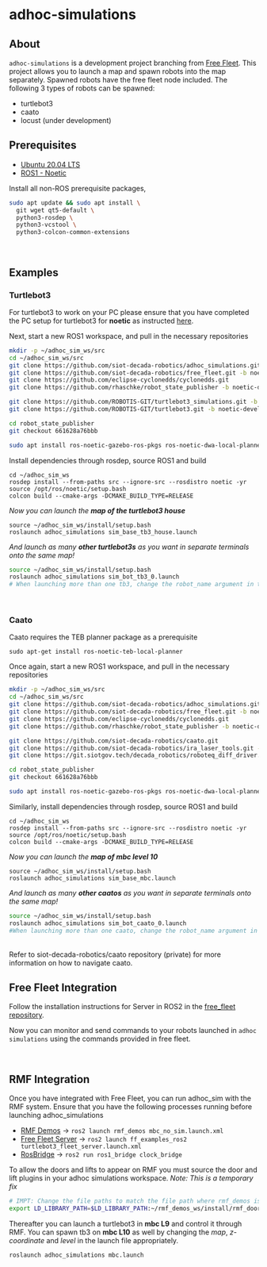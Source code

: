 # adhoc-simulations

## About
`adhoc-simulations` is a development project branching from [Free Fleet](https://github.com/siot-decada-robotics/free_fleet). This project allows you to launch a map and spawn robots into the map separately. Spawned robots have the free fleet node included. The following 3 types of robots can be spawned:
- turtlebot3
- caato
- locust (under development)

## Prerequisites
- [Ubuntu 20.04 LTS](https://releases.ubuntu.com/20.04/)
- [ROS1 - Noetic](https://wiki.ros.org/noetic)

Install all non-ROS prerequisite packages,

```bash
sudo apt update && sudo apt install \
  git wget qt5-default \
  python3-rosdep \
  python3-vcstool \
  python3-colcon-common-extensions
```
<br>

## Examples
### Turtlebot3
For turtlebot3 to work on your PC please ensure that you have completed the PC setup for turtlebot3 for **noetic** as instructed [here](https://emanual.robotis.com/docs/en/platform/turtlebot3/quick-start/). 

Next, start a new ROS1 workspace, and pull in the necessary repositories

```bash
mkdir -p ~/adhoc_sim_ws/src
cd ~/adhoc_sim_ws/src
git clone https://github.com/siot-decada-robotics/adhoc_simulations.git
git clone https://github.com/siot-decada-robotics/free_fleet.git -b noetic-devel-multi-fix
git clone https://github.com/eclipse-cyclonedds/cyclonedds.git
git clone https://github.com/rhaschke/robot_state_publisher -b noetic-devel

git clone https://github.com/ROBOTIS-GIT/turtlebot3_simulations.git -b noetic-devel
git clone https://github.com/ROBOTIS-GIT/turtlebot3.git -b noetic-devel

cd robot_state_publisher
git checkout 661628a76bbb

sudo apt install ros-noetic-gazebo-ros-pkgs ros-noetic-dwa-local-planner
```
Install dependencies through rosdep, source ROS1 and build
```
cd ~/adhoc_sim_ws
rosdep install --from-paths src --ignore-src --rosdistro noetic -yr
source /opt/ros/noetic/setup.bash
colcon build --cmake-args -DCMAKE_BUILD_TYPE=RELEASE
```
*Now you can launch the **map of the turtlebot3 house***
```
source ~/adhoc_sim_ws/install/setup.bash
roslaunch adhoc_simulations sim_base_tb3_house.launch
```
*And launch as many **other turtlebot3s** as you want in separate terminals onto the same map!*
```bash
source ~/adhoc_sim_ws/install/setup.bash
roslaunch adhoc_simulations sim_bot_tb3_0.launch
# When launching more than one tb3, change the robot_name argument in the launch file to differentiate among the different robots.
```
<br>

### Caato
Caato requires the TEB planner package as a prerequisite
```
sudo apt-get install ros-noetic-teb-local-planner
```
Once again, start a new ROS1 workspace, and pull in the necessary repositories

```bash
mkdir -p ~/adhoc_sim_ws/src
cd ~/adhoc_sim_ws/src
git clone https://github.com/siot-decada-robotics/adhoc_simulations.git
git clone https://github.com/siot-decada-robotics/free_fleet.git -b noetic-devel-multi-fix
git clone https://github.com/eclipse-cyclonedds/cyclonedds.git
git clone https://github.com/rhaschke/robot_state_publisher -b noetic-devel

git clone https://github.com/siot-decada-robotics/caato.git
git clone https://github.com/siot-decada-robotics/ira_laser_tools.git -b siot_caato
git clone https://git.siotgov.tech/decada_robotics/roboteq_diff_driver.git

cd robot_state_publisher
git checkout 661628a76bbb

sudo apt install ros-noetic-gazebo-ros-pkgs ros-noetic-dwa-local-planner
```
Similarly, install dependencies through rosdep, source ROS1 and build
```
cd ~/adhoc_sim_ws
rosdep install --from-paths src --ignore-src --rosdistro noetic -yr
source /opt/ros/noetic/setup.bash
colcon build --cmake-args -DCMAKE_BUILD_TYPE=RELEASE
```
*Now you can launch the **map of mbc level 10***
```
source ~/adhoc_sim_ws/install/setup.bash
roslaunch adhoc_simulations sim_base_mbc.launch
```
*And launch as many **other caatos** as you want in separate terminals onto the same map!*
```bash
source ~/adhoc_sim_ws/install/setup.bash
roslaunch adhoc_simulations sim_bot_caato_0.launch
#When launching more than one caato, change the robot_name argument in the launch file to differentiate among the different robots.
```
<br>
Refer to siot-decada-robotics/caato repository (private) for more information on how to navigate caato.
<br>

## Free Fleet Integration
Follow the installation instructions for Server in ROS2 in the [free_fleet repository](https://github.com/siot-decada-robotics/free_fleet/tree/noetic-devel-multi-fix#server-in-ros2).

Now you can monitor and send commands to your robots launched in `adhoc simulations` using the commands provided in free fleet. 

<br>

## RMF Integration
Once you have integrated with Free Fleet, you can run adhoc_sim with the RMF system. Ensure that you have the following processes running before launching adhoc_simulations
- [RMF Demos](https://github.com/siot-decada-robotics/rmf_demos) -> `ros2 launch rmf_demos mbc_no_sim.launch.xml`
- [Free Fleet Server](https://github.com/siot-decada-robotics/free_fleet) -> `ros2 launch ff_examples_ros2 turtlebot3_fleet_server.launch.xml`
- [RosBridge](https://github.com/siot-decada-robotics/ros1_bridge) -> `ros2 run ros1_bridge clock_bridge`

To allow the doors and lifts to appear on RMF you must source the door and lift plugins in your adhoc simulations workspace. *Note: This is a temporary fix*
```bash
# IMPT: Change the file paths to match the file path where rmf_demos is stored in your computer!!!
export LD_LIBRARY_PATH=$LD_LIBRARY_PATH:~/rmf_demos_ws/install/rmf_door_msgs/lib:~/rmf_demos_ws/install/rmf_building_sim_gazebo_plugins/lib:~/rmf_demos_ws/install/rmf_building_sim_common/lib:/opt/ros/foxy/lib:~/rmf_demos_ws/install/rmf_lift_msgs/lib
```
Thereafter you can launch a turtlebot3 in **mbc L9** and control it through RMF. You can spawn tb3 on **mbc L10** as well by changing the *map*, *z-coordinate* and *level* in the launch file appropriately.
```
roslaunch adhoc_simulations mbc.launch
```
